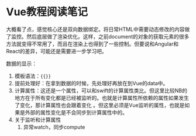 # Vue教程阅读笔记

大概看了点，感觉核心还是双向数据绑定。将日常HTML中需要动态修改的内容做了监控。然后底层做了渲染优化。这样，之前document的对象的获取元素的很多方法就变得不常用了，而且在渲染上也得到了一些控制。但要说和Angular和React的差异，可能还是需要进一步学习吧。



数据的显示：

1. 模板语法：`{{}}`
2. 提前处理好：在拿到数据的时候，先处理好再放在到Vue的data中。
3. 计算属性：这还是一个属性，可以和swift的计算属性类比。但这里比较NB的地方在于所有变化都是已经被监听的。也就是计算属性所依赖的属性如果发生了变化，那计算属性也会跟着变化 。但这里必须是Vue监听的属性，也就是如果是外部的属性变化是不会同步到计算属性中的。
4. 关于监听和计算属性
    1. 异常watch，同步compute



